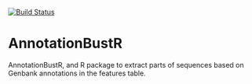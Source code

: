 [![Build Status](https://travis-ci.org/sborstein/AnnotationBustR.svg?branch=master)](https://travis-ci.org/sborstein/AnnotationBustR)

# AnnotationBustR
AnnotationBustR, and R package to extract parts of sequences based on Genbank annotations in the features table.

